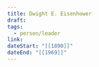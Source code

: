 ```yaml
---
title: Dwight E. Eisenhower
draft: 
tags:
  - person/leader
link: 
dateStart: "[[1890]]"
dateEnd: "[[1969]]"
---
```

